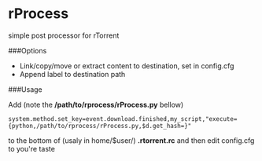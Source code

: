 rProcess
========

simple post processor for rTorrent

###Options

- Link/copy/move or extract content to destination, set in config.cfg
- Append label to destination path

###Usage

Add (note the **/path/to/rprocess/rProcess.py** bellow)

```
system.method.set_key=event.download.finished,my_script,"execute={python,/path/to/rprocess/rProcess.py,$d.get_hash=}"
```

to the bottom of (usaly in home/$user/) **.rtorrent.rc** and then edit config.cfg to you're taste
